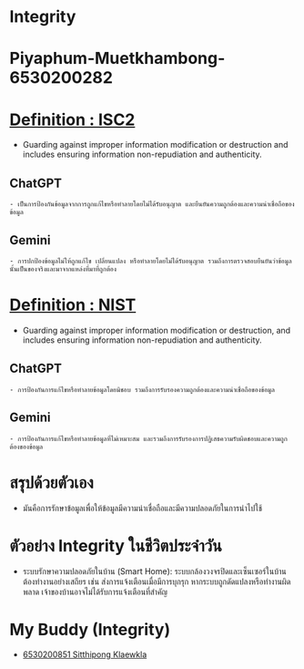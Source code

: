 # **Integrity**

# **Piyaphum-Muetkhambong-6530200282**

# [Definition : ISC2](https://www.isc2.org/certifications/cissp/cissp-student-glossary#l)
  - Guarding against improper information modification or destruction and includes ensuring information non-repudiation and authenticity.
  ## ChatGPT
    - เป็นการป้องกันข้อมูลจากการถูกแก้ไขหรือทำลายโดยไม่ได้รับอนุญาต และยืนยันความถูกต้องและความน่าเชื่อถือของข้อมูล
  ## Gemini
    - การปกป้องข้อมูลไม่ให้ถูกแก้ไข เปลี่ยนแปลง หรือทำลายโดยไม่ได้รับอนุญาต รวมถึงการตรวจสอบยืนยันว่าข้อมูลนั้นเป็นของจริงและมาจากแหล่งที่มาที่ถูกต้อง
# [Definition : NIST](https://csrc.nist.gov/glossary/term/integrity)
  - Guarding against improper information modification or destruction, and includes ensuring information non-repudiation and authenticity.
  ## ChatGPT
    - การป้องกันการแก้ไขหรือทำลายข้อมูลโดยมิชอบ รวมถึงการรับรองความถูกต้องและความน่าเชื่อถือของข้อมูล
  ## Gemini
    - การป้องกันการแก้ไขหรือทำลายข้อมูลที่ไม่เหมาะสม และรวมถึงการรับรองการปฏิเสธความรับผิดชอบและความถูกต้องของข้อมูล

# สรุปด้วยตัวเอง
  - มันคือการรักษาข้อมูลเพื่อให้ข้อมูลมีความน่าเชื่อถือและมีความปลอดภัยในการนำไปใช้

# ตัวอย่าง Integrity ในชีวิตประจำวัน
  - ระบบรักษาความปลอดภัยในบ้าน (Smart Home):
    ระบบกล้องวงจรปิดและเซ็นเซอร์ในบ้านต้องทำงานอย่างเสถียร เช่น ส่งการแจ้งเตือนเมื่อมีการบุกรุก หากระบบถูกดัดแปลงหรือทำงานผิดพลาด เจ้าของบ้านอาจไม่ได้รับการแจ้งเตือนที่สำคัญ

# My Buddy (Integrity)
  - [6530200851 Sitthipong Klaewkla](https://6530200851.github.io/integrity)
